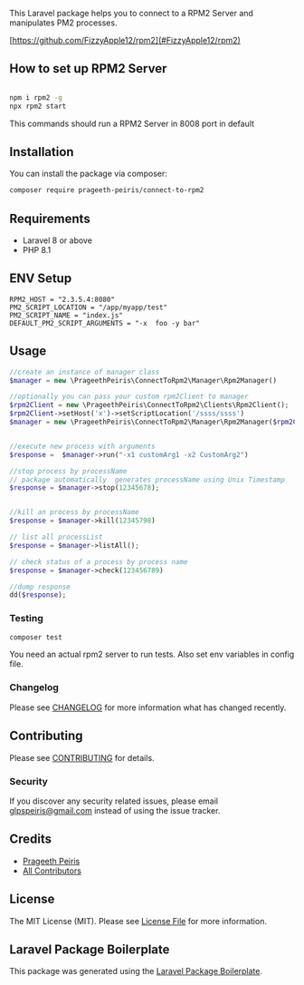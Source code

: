 This Laravel package helps you to connect to a  RPM2 Server and manipulates PM2 processes.

[https://github.com/FizzyApple12/rpm2](#FizzyApple12/rpm2) 

## How to set up RPM2 Server
```bash

npm i rpm2 -g
npx rpm2 start
```
This commands should run a RPM2 Server in 8008 port in default

## Installation

You can install the package via composer:

```bash
composer require prageeth-peiris/connect-to-rpm2
```

## Requirements

- Laravel 8 or above
- PHP 8.1

## ENV Setup
```
RPM2_HOST = "2.3.5.4:8080"
PM2_SCRIPT_LOCATION = "/app/myapp/test"
PM2_SCRIPT_NAME = "index.js"
DEFAULT_PM2_SCRIPT_ARGUMENTS = "-x  foo -y bar"
```


## Usage

```php
//create an instance of manager class 
$manager = new \PrageethPeiris\ConnectToRpm2\Manager\Rpm2Manager()

//optionally you can pass your custom rpm2Client to manager
$rpm2Client = new \PrageethPeiris\ConnectToRpm2\Clients\Rpm2Client();
$rpm2Client->setHost('x')->setScriptLocation('/ssss/ssss')
$manager = new \PrageethPeiris\ConnectToRpm2\Manager\Rpm2Manager($rpm2Client)


//execute new process with arguments
$response =  $manager->run("-x1 customArg1 -x2 CustomArg2")

//stop process by processName
// package automatically  generates processName using Unix Timestamp
$response = $manager->stop(12345678);


//kill an process by processName
$response = $manager->kill(12345798)

// list all processList
$response = $manager->listAll();

// check status of a process by process name
$response = $manager->check(123456789)

//dump response 
dd($response);


```

### Testing

```bash
composer test
```
You need an actual rpm2 server to run tests.
Also set env variables in config file.

### Changelog

Please see [CHANGELOG](CHANGELOG.md) for more information what has changed recently.

## Contributing

Please see [CONTRIBUTING](CONTRIBUTING.md) for details.

### Security

If you discover any security related issues, please email glpspeiris@gmail.com instead of using the issue tracker.

## Credits

-   [Prageeth Peiris](https://github.com/prageeth-peiris)
-   [All Contributors](../../contributors)

## License

The MIT License (MIT). Please see [License File](LICENSE.md) for more information.

## Laravel Package Boilerplate

This package was generated using the [Laravel Package Boilerplate](https://laravelpackageboilerplate.com).
